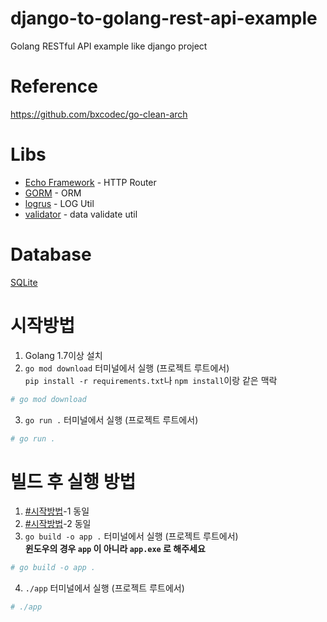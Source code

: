 # django-to-golang-rest-api-example
Golang RESTful API example like django project

# Reference
https://github.com/bxcodec/go-clean-arch

# Libs
- [Echo Framework](https://echo.labstack.com/) - HTTP Router
- [GORM](https://gorm.io/) - ORM
- [logrus](https://github.com/sirupsen/logrus) - LOG Util
- [validator](https://github.com/go-playground/validator) - data validate util

# Database
[SQLite](https://www.sqlite.org/)

# 시작방법
1. Golang 1.7이상 설치
2. `go mod download` 터미널에서 실행 (프로젝트 루트에서)  
`pip install -r requirements.txt`나 `npm install`이랑 같은 맥락
```bash
# go mod download
```
3. `go run .` 터미널에서 실행 (프로젝트 루트에서)
```bash
# go run .
```

# 빌드 후 실행 방법
1. [#시작방법](#시작방법)-1 동일
2. [#시작방법](#시작방법)-2 동일
3. `go build -o app .` 터미널에서 실행 (프로젝트 루트에서)  
**윈도우의 경우 `app` 이 아니라 `app.exe` 로 해주세요**
```bash
# go build -o app .
```
4. `./app` 터미널에서 실행 (프로젝트 루트에서)
```bash
# ./app
```
